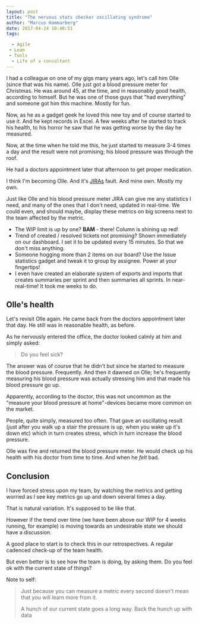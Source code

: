 ```yaml
---
layout: post
title: "The nervous stats checker oscillating syndrome"
author: "Marcus Hammarberg"
date: 2017-04-24 10:48:51
tags:

  - Agile
 - Lean
 - Tools
  - Life of a consultant
---
```


I had a colleague on one of my gigs many years ago, let's call him Olle (since that was his name). Olle just got a blood pressure meter for Christmas. He was around 45, at the time, and in reasonably good health, according to himself. But he was one of those guys that "had everything" and someone got him this machine. Mostly for fun.

Now, as he as a gadget geek he loved this new toy and of course started to use it. And he kept records in Excel. A few weeks after he started to track his health, to his horror he saw that he was getting worse by the day he measured.

Now, at the time when he told me this, he just started to measure 3-4 times a day and the result were not promising; his blood pressure was through the roof.

He had a doctors appointment later that afternoon to get proper medication.

I think I'm becoming Olle. And it's [JIRAs](https://www.atlassian.com/software/jira) fault. And mine own. Mostly my own.

<!-- excerpt-end -->

Just like Olle and his blood pressure meter JIRA can give me any statistics I need, and many of the ones that I don't need, updated in real-time. We could even, and should maybe, display these metrics on big screens next to the team affected by the metric.

* The WIP limit is up by one? **BAM** - there! Column is shining up red!
* Trend of created / resolved tickets not promising? Shown immediately on our dashboard. I set it to be updated every 15 minutes. So that we don't miss anything.
* Someone hogging more than 2 items on our board? Use the Issue statistics gadget and tweak it to group by assignee. Power at your fingertips!
* I even have created an elaborate system of exports and imports that creates summaries per sprint and then summaries all sprints. In near-real-time! It took me weeks to do.

## Olle's health

Let's revisit Olle again. He came back from the doctors appointment later that day. He still was in reasonable health, as before.

As he nervously entered the office, the doctor looked calmly at him and simply asked:

> Do you feel sick?

The answer was of course that he didn't but since he started to measure the blood pressure. Frequently. And then it dawned on Olle; he's frequently measuring his blood pressure was actually stressing him and that made his blood pressure go up.

Apparently, according to the doctor, this was not uncommon as the "measure your blood pressure at home"-devices became more common on the market.

People, quite simply, measured too often. That gave an oscillating result (just after you walk up a stair the pressure is up, when you wake up it's down etc) which in turn creates stress, which in turn increase the blood pressure.

Olle was fine and returned the blood pressure meter. He would check up his health with his doctor from time to time. And when he *felt* bad.

## Conclusion

I have forced stress upon my team, by watching the metrics and getting worried as I see key metrics go up and down several times a day.

That is natural variation. It's supposed to be like that.

However if the trend over time (we have been above our WIP for 4 weeks running, for example) is moving towards an undesirable state we should have a discussion.

A good place to start is to check this in our retrospectives. A regular cadenced check-up of the team health.

But even better is to see how the team is doing, by asking them. Do you feel ok with the current state of things?

Note to self:

> Just because you can measure a metric every second doesn't mean that you will learn more from it.
>
> A hunch of our current state goes a long way. Back the hunch up with data
